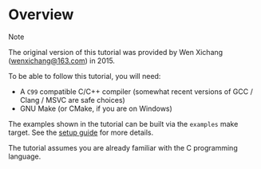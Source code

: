 # Overview

> [!NOTE]
> The original version of this tutorial was provided by Wen Xichang (wenxichang@163.com) in 2015.

To be able to follow this tutorial, you will need:
- A `C99` compatible C/C++ compiler (somewhat recent versions of GCC / Clang / MSVC are safe choices)
- GNU Make (or CMake, if you are on Windows)

The examples shown in the tutorial can be built via the `examples` make target. See the [setup guide](../general/getting-started/setup.md) for more details.

The tutorial assumes you are already familiar with the C programming language.
